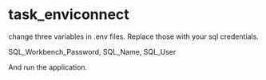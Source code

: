 # task_enviconnect

change three variables in .env files. Replace those with your sql credentials.

SQL_Workbench_Password, 
SQL_Name, 
SQL_User

And run the application.
